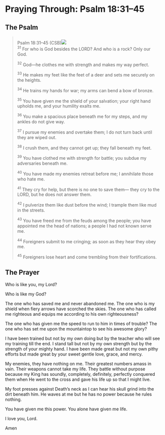 # Praying Through: Psalm 18:31–45

## The Psalm

>Psalm 18:31–45 (CSB)<img class="intro-right" style="margin-top:10px" src="/images/art-paris-psalter.jpg">  
><sup>31</sup> For who is God besides the LORD? And who is a rock? Only our God. 
>
><sup>32</sup> God—he clothes me with strength and makes my way perfect. 
>
><sup>33</sup> He makes my feet like the feet of a deer and sets me securely on the heights. 
>
><sup>34</sup> He trains my hands for war; my arms can bend a bow of bronze. 
>
><sup>35</sup> You have given me the shield of your salvation; your right hand upholds me, and your humility exalts me. 
>
><sup>36</sup> You make a spacious place beneath me for my steps, and my ankles do not give way. 
>
><sup>37</sup> I pursue my enemies and overtake them; I do not turn back until they are wiped out. 
>
><sup>38</sup> I crush them, and they cannot get up; they fall beneath my feet. 
>
><sup>39</sup> You have clothed me with strength for battle; you subdue my adversaries beneath me. 
>
><sup>40</sup> You have made my enemies retreat before me; I annihilate those who hate me. 
>
><sup>41</sup> They cry for help, but there is no one to save them— they cry to the LORD, but he does not answer them. 
>
><sup>42</sup> I pulverize them like dust before the wind; I trample them like mud in the streets. 
>
><sup>43</sup> You have freed me from the feuds among the people; you have appointed me the head of nations; a people I had not known serve me. 
>
><sup>44</sup> Foreigners submit to me cringing; as soon as they hear they obey me. 
>
><sup>45</sup> Foreigners lose heart and come trembling from their fortifications.

## The Prayer


Who is like you, my Lord?

Who is like my God?

The one who has saved me and never abandoned me. The one who is my shield when fiery arrows have scorched the skies. The one who has called me righteous and equips me according to his own righteousness?

The one who has given me the speed to run to him in times of trouble? The one who has set me upon the mountaintop to see his awesome glory?

I have been trained but not by my own doing but by the teacher who will see my training till the end. I stand tall but not by my own strength but by the strength of your mighty hand. I have been made great but not my own pithy efforts but made great by your sweet gentle love, grace, and mercy.

My enemies, they have nothing on me. Their greatest numbers amass in vain. Their weapons cannot take my life. They battle without purpose because my King has soundly, completely, definitely, perfectly conquered them when He went to the cross and gave his life up so that I might live.

My foot presses against Death’s neck as I can hear his skull grind into the dirt beneath him. He waves at me but he has no power because he rules nothing.

You have given me this power. You alone have given me life.

I love you, Lord.

Amen
